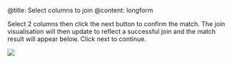 @title: Select columns to join
@content: longform

Select 2 columns then click the next button to confirm the match. The join visualisation will then update to reflect a successful join and the match result will appear below. Click next to continue.  

![](https://spinrresources.blob.core.windows.net/assets/api-column-select-match-optimised.gif?raw=true)
